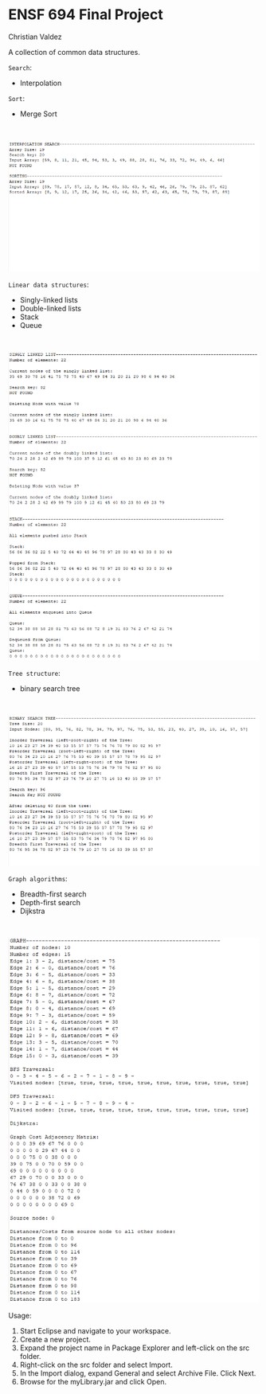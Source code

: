 # ENSF 694 Final Project

Christian Valdez

A collection of common data structures.

`Search`:

- Interpolation

`Sort`:

- Merge Sort

<br>

![bst](./My_Screenshots/search.png)

`Linear data structures`:

- Singly-linked lists
- Double-linked lists
- Stack
- Queue

<br>

![linear](./My_Screenshots/linear.png)

`Tree structure`:

- binary search tree

<br>

![bst](./My_Screenshots/bst.png)

`Graph algorithms`:

- Breadth-first search
- Depth-first search
- Dijkstra

<br>

![graph](./My_Screenshots/graph.png)

Usage:

1. Start Eclipse and navigate to your workspace.
2. Create a new project.
3. Expand the project name in Package Explorer and left-click on the src folder.
4. Right-click on the src folder and select Import.
5. In the Import dialog, expand General and select Archive File. Click Next.
6. Browse for the myLibrary.jar and click Open.
